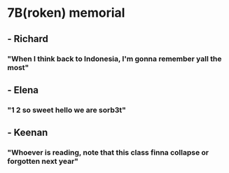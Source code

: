 # 7B(roken) memorial

## - Richard

### "When I think back to Indonesia, I'm gonna remember yall the most"

## - Elena

### "1 2 so sweet hello we are sorb3t"

## - Keenan

### "Whoever is reading, note that this class finna collapse or forgotten next year"
